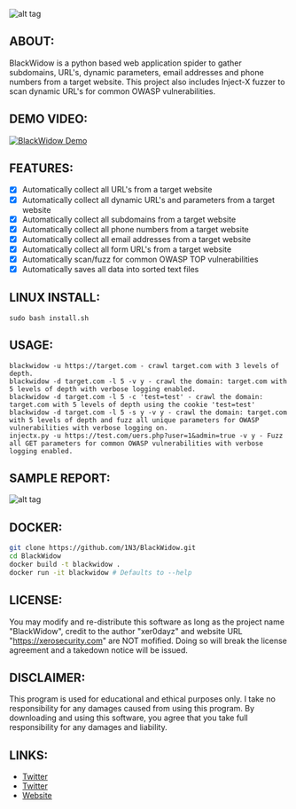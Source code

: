 ![alt tag](https://github.com/1N3/BlackWidow/blob/master/blackwidowlogo.png)

## ABOUT:
BlackWidow is a python based web application spider to gather subdomains, URL's, dynamic parameters, email addresses and phone numbers from a target website. This project also includes Inject-X fuzzer to scan dynamic URL's for common OWASP vulnerabilities.

## DEMO VIDEO:
[![BlackWidow Demo](https://i.ytimg.com/vi/mch8ht47taY/hqdefault.jpg)](https://www.youtube.com/watch?v=mch8ht47taY)

## FEATURES:
- [x] Automatically collect all URL's from a target website
- [x] Automatically collect all dynamic URL's and parameters from a target website
- [x] Automatically collect all subdomains from a target website
- [x] Automatically collect all phone numbers from a target website
- [x] Automatically collect all email addresses from a target website
- [x] Automatically collect all form URL's from a target website
- [X] Automatically scan/fuzz for common OWASP TOP vulnerabilities
- [x] Automatically saves all data into sorted text files

## LINUX INSTALL:
```
sudo bash install.sh
```

## USAGE:
```
blackwidow -u https://target.com - crawl target.com with 3 levels of depth.
blackwidow -d target.com -l 5 -v y - crawl the domain: target.com with 5 levels of depth with verbose logging enabled.
blackwidow -d target.com -l 5 -c 'test=test' - crawl the domain: target.com with 5 levels of depth using the cookie 'test=test'
blackwidow -d target.com -l 5 -s y -v y - crawl the domain: target.com with 5 levels of depth and fuzz all unique parameters for OWASP vulnerabilities with verbose logging on.
injectx.py -u https://test.com/uers.php?user=1&admin=true -v y - Fuzz all GET parameters for common OWASP vulnerabilities with verbose logging enabled.
```

## SAMPLE REPORT:
![alt tag](https://github.com/1N3/BlackWidow/blob/master/blackwidow-report1.png)

## DOCKER:
```bash
git clone https://github.com/1N3/BlackWidow.git
cd BlackWidow
docker build -t blackwidow .
docker run -it blackwidow # Defaults to --help

```

## LICENSE:
You may modify and re-distribute this software as long as the project name "BlackWidow", credit to the author "xer0dayz" and website URL "https://xerosecurity.com" are NOT mofified. Doing so will break the license agreement and a takedown notice will be issued. 

## DISCLAIMER:
This program is used for educational and ethical purposes only. I take no responsibility for any damages caused from using this program. By downloading and using this software, you agree that you take full responsibility for any damages and liability.

## LINKS:
- [Twitter](https://www.twitter.com/xer0dayz "Personal Twitter")
- [Twitter](https://www.twitter.com/xerosecurity "Company Twitter")
- [Website](https://xerosecurity.com "XeroSecurity")
